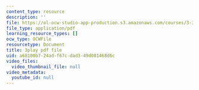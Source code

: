 ```yaml
---
content_type: resource
description: ''
file: https://ol-ocw-studio-app-production.s3.amazonaws.com/courses/3-320-atomistic-computer-modeling-of-materials-sma-5107-spring-2005/a68100b724adf67cdad349d081468d6c_U5SKba2lCuw.pdf
file_type: application/pdf
learning_resource_types: []
ocw_type: OCWFile
resourcetype: Document
title: 3play pdf file
uid: a68100b7-24ad-f67c-dad3-49d081468d6c
video_files:
  video_thumbnail_file: null
video_metadata:
  youtube_id: null
---
```

